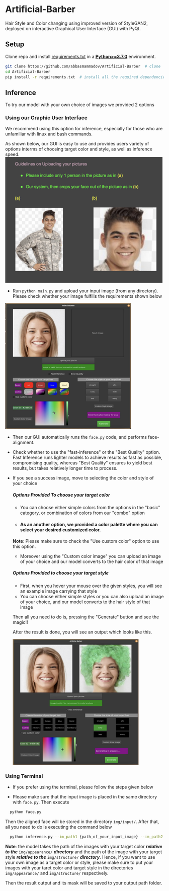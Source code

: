 # Artificial-Barber

Hair Style and Color changing using improved version of StyleGAN2, deployed on interactive Graphical User Interface (GUI) with PyQt.


## Setup

Clone repo and install [requirements.txt](https://github.com/abbasmammadov/Artificial-Barber/blob/main/requirements.txt) in a
[**Python>=3.7.0**](https://www.python.org/) environment.

```bash
git clone https://github.com/abbasmammadov/Artificial-Barber  # clone
cd Artificial-Barber
pip install -r requirements.txt  # install all the required dependencies
```

## Inference

To try our model with your own choice of images we provided 2 options 

### Using our Graphic User Interface </Summary>
We recommend using this option for inference, especially for those who are unfamiliar with linux and bash commands. 

As shown below, our GUI is easy to use and provides users variety of options interms of choosing target color and style, as well as inference speed.
<img src='img/additional/guidelines.png' width=500 height=400>
* Run ``python main.py`` and upload your input image (from any directory). Please check whether your image fulfills the requirements shown below
<img src='img/additional/GUI_with_original_image.png' width=400 height=400>

* Then our GUI automatically runs the ``face.py`` code, and performs face-alignment. 
* Check whether to use the "fast-inference" or the "Best Quality" option. Fast Inference runs lighter models to achieve results as fast as possible, compromising quality, whereas "Best Quality" ensures to yield best results, but takes relatively longer time to process.
* If you see a success image, move to selecting the color and style of your choice
  ##### Options Provided To choose your target color
  - You can choose either simple colors from the options in the "basic" category, or combination of colors from our "combo" option
  - #### As an another option, we provided a color palette where you can select your desired customized color.
  **Note**: Please make sure to check the "Use custom color" option to use this option.
  - Moreover using the "Custom color image" you can upload an image of your choice and our model converts to the hair color of that image
  
  ##### Options Provided to choose your target style
  - First, when you hover your mouse over the given styles, you will see an example image carrying that style
  - You can choose either simple styles or you can also upload an image of your choice, and our model converts to the hair style of that image
  
  Then all you need to do is, pressing the "Generate" button and see the magic!!
  
  After the result is done, you will see an output which looks like this.
  
  <img src='img/additional/GUI_with_result.png' width=400 height=400>
 
 
### Using Terminal </Summary>
- If you prefer using the terminal, please follow the steps given below

* Please make sure that the input image is placed in the same directory with ``face.py``. Then execute 
```bash 
  python face.py
```
 
 Then the aligned face will be stored in the directory ``img/input/``. After that, all you need to do is executing the command below
```bash 
  python inference.py --im_path1 {path_of_your_input_image} --im_path2 {path_of_the_image_with_your_target_style} --im_path3 {path_of_the_image_with_your_target_color} --output_dir {desired_path_to_store_output_images_and_their_masks}
```
**Note**: the model takes the path of the images with your target color ***relative to the*** ``img/appearance/`` ***directory*** and the path of the image with your target style ***relative to the*** ``img/structure/`` ***directory***. Hence, if you want to use your own image as a target color or style, please make sure to put your images with your taret color and target style in the directories ``img/appearance/`` and ``img/structure/`` respectively. 

Then the result output and its mask will be saved to your output path folder. 
 
